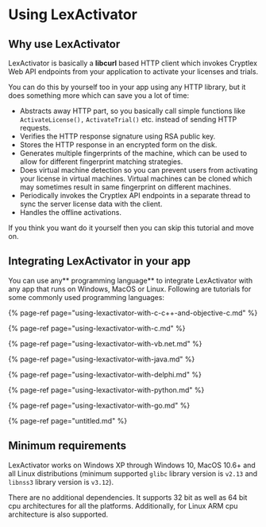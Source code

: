 # Using LexActivator

## Why use LexActivator

LexActivator is basically a **libcurl** based HTTP client which invokes Cryptlex Web API endpoints from your application to activate your licenses and trials.

You can do this by yourself too in your app using any HTTP library, but it does something more which can save you a lot of time:

* Abstracts away HTTP part, so you basically call simple functions like `ActivateLicense(),` `ActivateTrial()` etc. instead of sending HTTP requests.
* Verifies the HTTP response signature using RSA public key.
* Stores the HTTP response in an encrypted form on the disk.
* Generates multiple fingerprints of the machine, which can be used to allow for different fingerprint matching strategies.
* Does virtual machine detection so you can prevent users from activating your license in virtual machines. Virtual machines can be cloned which may sometimes result in same fingerprint on different machines.
* Periodically invokes the Cryptlex API endpoints in a separate thread to sync the server license data with the client.
* Handles the offline activations.

If you think you want do it yourself then you can skip this tutorial and move on.

## Integrating LexActivator in your app

You can use any** programming language** to integrate LexActivator with any app that runs on Windows, MacOS or Linux. Following are tutorials for some commonly used programming languages:

{% page-ref page="using-lexactivator-with-c-c++-and-objective-c.md" %}

{% page-ref page="using-lexactivator-with-c.md" %}

{% page-ref page="using-lexactivator-with-vb.net.md" %}

{% page-ref page="using-lexactivator-with-java.md" %}

{% page-ref page="using-lexactivator-with-delphi.md" %}

{% page-ref page="using-lexactivator-with-python.md" %}

{% page-ref page="using-lexactivator-with-go.md" %}

{% page-ref page="untitled.md" %}

## Minimum requirements

LexActivator works on Windows XP through Windows 10, MacOS 10.6+ and all Linux distributions \(minimum supported `glibc` library version is `v2.13` and `libnss3` library version is `v3.12`\).

There are no additional dependencies. It supports 32 bit as well as 64 bit cpu architectures for all the platforms. Additionally, for Linux ARM cpu architecture is also supported.


